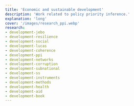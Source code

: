 ```yaml
---
title: 'Economic and sustainable development'
description: 'Work related to policy priority inference.'
explanation: 'long'
cover: '/images/research_ppi.webp'
research:
- development-jebo
- development-resilience
- development-social
- development-lucas
- development-coherence
- development-ppi
- development-networks
- development-corruption
- development-subnational
- development-ss
- development-instruments
- development-methods
- development-health
- development-aid
- development-book
---
```

